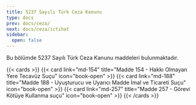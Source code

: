 ```yaml
---
title: 5237 Sayılı Türk Ceza Kanunu
type: docs
prev: docs/ceza/
next: docs/ceza/ictihat
sidebar:
  open: false
---
```


Bu bölümde 5237 Sayılı Türk Ceza Kanunu maddeleri bulunmaktadır.

{{< cards >}}
{{< card link="md-154" title="Madde 154 - Hakkı Olmayan Yere Tecavüz Suçu" icon="book-open" >}}
{{< card link="md-188" title="Madde 188 - Uyuşturucu ve Uyarıcı Madde İmal ve Ticareti Suçu" icon="book-open" >}}
{{< card link="md-257" title="Madde 257 - Görevi Kötüye Kullanma suçu" icon="book-open" >}}
{{< /cards >}}
